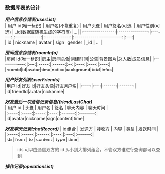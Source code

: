 ### 数据库表的设计

**_用户信息存储表(userList)_**  
| 用户 id(唯一标识) | 用户名(不能重复) | 用户头像 | 用户签名(可选) | 用户性别(可选) | \_id(数据库随机生成的字符串) |...|
|:----------------:|:---------------:|:-------:|:-------------:|:-------------:|:------------------------:|:---:|  
| id | nickname | avatar | sign | gender | \_id | ... |

**_房间信息存储表(roomInfo)_**  
|房间 id(唯一标识)|房主|房间头像|创建时间|公告|背景图片|总人数|成员信息|
|:------------:|:---:|:-----:|:------:|:--:|:----:|:----:|:----:|  
|roomid|id|avatar|time|notice|background|total|infos|

**_用户好友列表(userFriends)_**  
|用户 id|好友 id|好友头像|好友用户名|
|:----:|:---:|:------:|:-------:|  
|id|friendId|avatar|nickanme|

**_好友最后一次通信记录信息(friendLastChat)_**  
| 用户 id | 头像 | 用户名 | 签名 | 聊天内容 | 聊天时间 |  
|:-----:|:-----:|:-----:|:----:|:-------:|:--------:|  
|id|avatar|nickname|sign|content|time|

**_好友聊天记录(chatRecord)_**
| id 组合 | 发送方 | 接收方 | 内容 | 类型 | 发送时间 |
|:-----:|:------:|:------:|:----:|:----:|:-------:|  
|ids| from | to | content | type | time|

> ids 可以由通信双方的 id 从小到大排列组合，不管双方谁进行查询都可以查到

**_操作记录(operationList)_**
